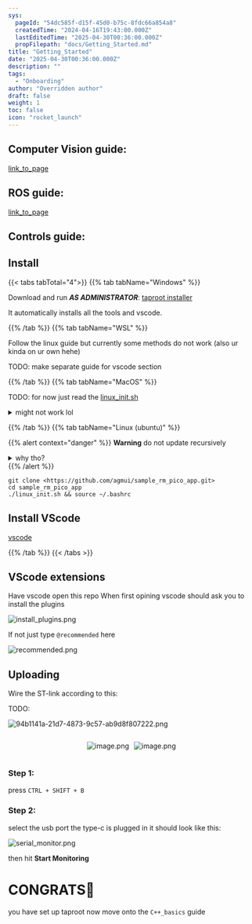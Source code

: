 ```yaml
---
sys:
  pageId: "54dc585f-d15f-45d0-b75c-8fdc66a854a8"
  createdTime: "2024-04-16T19:43:00.000Z"
  lastEditedTime: "2025-04-30T00:36:00.000Z"
  propFilepath: "docs/Getting_Started.md"
title: "Getting_Started"
date: "2025-04-30T00:36:00.000Z"
description: ""
tags:
  - "Onboarding"
author: "Overridden author"
draft: false
weight: 1
toc: false
icon: "rocket_launch"
---
```


## Computer Vision guide:

[link_to_page](86d45bc0-388b-4d26-8848-44f255f73d0e)

## ROS guide:

[link_to_page](3c76c1de-ec8f-46d6-8b0a-294005edc2d5)

## Controls guide:

## Install

{{< tabs tabTotal="4">}}
{{% tab tabName="Windows" %}}

Download and run _**AS ADMINISTRATOR**_: [taproot installer](https://github.com/Thornbots/TeachingFreshies/releases/tag/1.0)

It automatically installs all the tools and vscode.

{{% /tab %}}
{{% tab tabName="WSL" %}}

Follow the linux guide but currently some methods do not work (also ur kinda on ur own hehe)

TODO: make separate guide for vscode section

{{% /tab %}}
{{% tab tabName="MacOS" %}}

TODO: for now just read the [linux_init.sh](https://github.com/agmui/sample_rm_pico_app/blob/main/linux_init.sh)

<details>
<summary>might not work lol</summary>

`brew install libusb pkg-config`

Next install: [vscode](https://code.visualstudio.com/Download)

</details>

{{% /tab %}}
{{% tab tabName="Linux (ubuntu)" %}}

{{% alert context="danger" %}}
**Warning** do not update recursively
<details>
<summary>why tho?</summary>
There are some submodules that may go on for a while (like tinyusb) and I highly
recommend you don't need to get them.
If you want to see what submodules I update just look in `linux_init.sh`
</details>
{{% /alert %}}

```shell
git clone <https://github.com/agmui/sample_rm_pico_app.git>
cd sample_rm_pico_app
./linux_init.sh && source ~/.bashrc
```

## Install VScode

[vscode](https://code.visualstudio.com/Download)

{{% /tab %}}
{{< /tabs >}}

## VScode extensions

Have vscode open this repo
When first opining vscode should ask you to install the plugins

![install_plugins.png](https://prod-files-secure.s3.us-west-2.amazonaws.com/d518164a-d88e-44d1-a4ee-3adb3bd8bce0/89bd30f0-1825-4e77-867b-0a41ce370880/install_plugins.png?X-Amz-Algorithm=AWS4-HMAC-SHA256&X-Amz-Content-Sha256=UNSIGNED-PAYLOAD&X-Amz-Credential=ASIAZI2LB466XMOWDVJ3%2F20250616%2Fus-west-2%2Fs3%2Faws4_request&X-Amz-Date=20250616T042139Z&X-Amz-Expires=3600&X-Amz-Security-Token=IQoJb3JpZ2luX2VjEGsaCXVzLXdlc3QtMiJIMEYCIQDxxTd1XbjlIM%2FWypuYJfwZYB8TKm0EN%2BZsVZLGpwMVGQIhAIHgczUdtHhYaLzFDxXotV5E7duBzQJHYdVpHCvu2a55Kv8DCFMQABoMNjM3NDIzMTgzODA1IgyYth8H3xuyBcYy95oq3APybQoa2380xX6LR2qxyFNo6H4raEklMlZ46zMDxRzAEH2MunQjZcZownJSqFPZ0JIySnkloinTGgekLGvemISuksVfd5p1wS6d9fwDvk4FM0qkc%2F7hrF8SYvrlVcGjyApo33VH6NmR953vroMdhi2sjbA144gyXEtzBV9wBsl%2Bate42yO1eWU83AE3Swow%2B1yPkuFfMMAthCLnzaCnlyiMVafSLlAON5MBpxmiKxxM4b5QVzcK%2B5vYUgJiG2vsj1epbWel2O4d52K6lkVv0zir8Yhu8g6IVAxGn2IG3s86ROBUM1EknXhwn2rYOPbYLEtALl%2F0apw4gbb94QLexFc9sk8lQ5EeyfiWBFZCXHZ21hJLRjZPnZEr2ONiHIHfEyilkbAs%2FBUaO48LwnvXDpuySYgB7m%2FO6e6m1u%2B7AlvJWLkefrlgSb0NCUnRs6PYQFDz96xhrtLwuhCal0lUiVYCaKRy7SRqKp0TRGwxN%2BqnRzHhWNY6Gc7qlZ9b7p6e1lRlbeUCH4F%2Be2lUlcW24OMUz7HTcjvJlATEI0Ekj1Oji5sqLIwBLT7RIjywfJtSLObqwSj%2FllZsVPk4SoWg%2BvjJtBtwIkHmPAPMNRM7uidL9D1GvILhVkCIaTFeSzDZ%2Fr3CBjqkAYoDnNxW2UNXbVYWqncAx0CoM4Pq50z11dRAfUGsbAzzCbwwbQj5x2Zoh9B5R%2FKGBA%2Fwlvq6mI%2FApnIiFWDsszPSLXKJMuoDa3m%2Bopm5Ug7n%2B7Ze%2F%2FKPUiP4CcS%2Bpr%2BB8q9wT3U3cVBdUZ4gA6MP%2B66CZsFwddzXdObyFMvFkywnpZxAGsih6uvpa5ESbM1%2FFlZ5nfvbHV%2BXmsMNDz1%2FlGdO%2BS9k&X-Amz-Signature=d6d5688a89bc2b5f6e3182e4d274438b7fdea1363e0c66398eee71db574c6f6b&X-Amz-SignedHeaders=host&x-amz-checksum-mode=ENABLED&x-id=GetObject)

If not just type `@recommended` here  

![recommended.png](https://prod-files-secure.s3.us-west-2.amazonaws.com/d518164a-d88e-44d1-a4ee-3adb3bd8bce0/61e661e9-5d85-4dfc-be0d-8d2097a5e793/recommended.png?X-Amz-Algorithm=AWS4-HMAC-SHA256&X-Amz-Content-Sha256=UNSIGNED-PAYLOAD&X-Amz-Credential=ASIAZI2LB466XMOWDVJ3%2F20250616%2Fus-west-2%2Fs3%2Faws4_request&X-Amz-Date=20250616T042139Z&X-Amz-Expires=3600&X-Amz-Security-Token=IQoJb3JpZ2luX2VjEGsaCXVzLXdlc3QtMiJIMEYCIQDxxTd1XbjlIM%2FWypuYJfwZYB8TKm0EN%2BZsVZLGpwMVGQIhAIHgczUdtHhYaLzFDxXotV5E7duBzQJHYdVpHCvu2a55Kv8DCFMQABoMNjM3NDIzMTgzODA1IgyYth8H3xuyBcYy95oq3APybQoa2380xX6LR2qxyFNo6H4raEklMlZ46zMDxRzAEH2MunQjZcZownJSqFPZ0JIySnkloinTGgekLGvemISuksVfd5p1wS6d9fwDvk4FM0qkc%2F7hrF8SYvrlVcGjyApo33VH6NmR953vroMdhi2sjbA144gyXEtzBV9wBsl%2Bate42yO1eWU83AE3Swow%2B1yPkuFfMMAthCLnzaCnlyiMVafSLlAON5MBpxmiKxxM4b5QVzcK%2B5vYUgJiG2vsj1epbWel2O4d52K6lkVv0zir8Yhu8g6IVAxGn2IG3s86ROBUM1EknXhwn2rYOPbYLEtALl%2F0apw4gbb94QLexFc9sk8lQ5EeyfiWBFZCXHZ21hJLRjZPnZEr2ONiHIHfEyilkbAs%2FBUaO48LwnvXDpuySYgB7m%2FO6e6m1u%2B7AlvJWLkefrlgSb0NCUnRs6PYQFDz96xhrtLwuhCal0lUiVYCaKRy7SRqKp0TRGwxN%2BqnRzHhWNY6Gc7qlZ9b7p6e1lRlbeUCH4F%2Be2lUlcW24OMUz7HTcjvJlATEI0Ekj1Oji5sqLIwBLT7RIjywfJtSLObqwSj%2FllZsVPk4SoWg%2BvjJtBtwIkHmPAPMNRM7uidL9D1GvILhVkCIaTFeSzDZ%2Fr3CBjqkAYoDnNxW2UNXbVYWqncAx0CoM4Pq50z11dRAfUGsbAzzCbwwbQj5x2Zoh9B5R%2FKGBA%2Fwlvq6mI%2FApnIiFWDsszPSLXKJMuoDa3m%2Bopm5Ug7n%2B7Ze%2F%2FKPUiP4CcS%2Bpr%2BB8q9wT3U3cVBdUZ4gA6MP%2B66CZsFwddzXdObyFMvFkywnpZxAGsih6uvpa5ESbM1%2FFlZ5nfvbHV%2BXmsMNDz1%2FlGdO%2BS9k&X-Amz-Signature=2f7f389e44db2858d7aaedf35367664bac58998ef36ebb6ac9d7732271241611&X-Amz-SignedHeaders=host&x-amz-checksum-mode=ENABLED&x-id=GetObject)

## Uploading

Wire the ST-link according to this:

TODO:

![94b1141a-21d7-4873-9c57-ab9d8f807222.png](https://prod-files-secure.s3.us-west-2.amazonaws.com/d518164a-d88e-44d1-a4ee-3adb3bd8bce0/e5fad17d-ab82-4300-9f4c-505ab4b1202c/94b1141a-21d7-4873-9c57-ab9d8f807222.png?X-Amz-Algorithm=AWS4-HMAC-SHA256&X-Amz-Content-Sha256=UNSIGNED-PAYLOAD&X-Amz-Credential=ASIAZI2LB466XMOWDVJ3%2F20250616%2Fus-west-2%2Fs3%2Faws4_request&X-Amz-Date=20250616T042139Z&X-Amz-Expires=3600&X-Amz-Security-Token=IQoJb3JpZ2luX2VjEGsaCXVzLXdlc3QtMiJIMEYCIQDxxTd1XbjlIM%2FWypuYJfwZYB8TKm0EN%2BZsVZLGpwMVGQIhAIHgczUdtHhYaLzFDxXotV5E7duBzQJHYdVpHCvu2a55Kv8DCFMQABoMNjM3NDIzMTgzODA1IgyYth8H3xuyBcYy95oq3APybQoa2380xX6LR2qxyFNo6H4raEklMlZ46zMDxRzAEH2MunQjZcZownJSqFPZ0JIySnkloinTGgekLGvemISuksVfd5p1wS6d9fwDvk4FM0qkc%2F7hrF8SYvrlVcGjyApo33VH6NmR953vroMdhi2sjbA144gyXEtzBV9wBsl%2Bate42yO1eWU83AE3Swow%2B1yPkuFfMMAthCLnzaCnlyiMVafSLlAON5MBpxmiKxxM4b5QVzcK%2B5vYUgJiG2vsj1epbWel2O4d52K6lkVv0zir8Yhu8g6IVAxGn2IG3s86ROBUM1EknXhwn2rYOPbYLEtALl%2F0apw4gbb94QLexFc9sk8lQ5EeyfiWBFZCXHZ21hJLRjZPnZEr2ONiHIHfEyilkbAs%2FBUaO48LwnvXDpuySYgB7m%2FO6e6m1u%2B7AlvJWLkefrlgSb0NCUnRs6PYQFDz96xhrtLwuhCal0lUiVYCaKRy7SRqKp0TRGwxN%2BqnRzHhWNY6Gc7qlZ9b7p6e1lRlbeUCH4F%2Be2lUlcW24OMUz7HTcjvJlATEI0Ekj1Oji5sqLIwBLT7RIjywfJtSLObqwSj%2FllZsVPk4SoWg%2BvjJtBtwIkHmPAPMNRM7uidL9D1GvILhVkCIaTFeSzDZ%2Fr3CBjqkAYoDnNxW2UNXbVYWqncAx0CoM4Pq50z11dRAfUGsbAzzCbwwbQj5x2Zoh9B5R%2FKGBA%2Fwlvq6mI%2FApnIiFWDsszPSLXKJMuoDa3m%2Bopm5Ug7n%2B7Ze%2F%2FKPUiP4CcS%2Bpr%2BB8q9wT3U3cVBdUZ4gA6MP%2B66CZsFwddzXdObyFMvFkywnpZxAGsih6uvpa5ESbM1%2FFlZ5nfvbHV%2BXmsMNDz1%2FlGdO%2BS9k&X-Amz-Signature=4e05c55567f3a6cc3d5b8100808dc0141b2e7135f71ed0a776a9cafed403c75a&X-Amz-SignedHeaders=host&x-amz-checksum-mode=ENABLED&x-id=GetObject)

<div style="display: flex;flex-direction: row; column-gap:10px; max-width: 630px;justify-content: center;">
<div>

![image.png](https://prod-files-secure.s3.us-west-2.amazonaws.com/d518164a-d88e-44d1-a4ee-3adb3bd8bce0/210ecb78-1116-4d7b-b9b7-2292f66fa2c2/image.png?X-Amz-Algorithm=AWS4-HMAC-SHA256&X-Amz-Content-Sha256=UNSIGNED-PAYLOAD&X-Amz-Credential=ASIAZI2LB466R245VECX%2F20250616%2Fus-west-2%2Fs3%2Faws4_request&X-Amz-Date=20250616T042145Z&X-Amz-Expires=3600&X-Amz-Security-Token=IQoJb3JpZ2luX2VjEGsaCXVzLXdlc3QtMiJGMEQCIAU%2FJJZToYm6SH%2FhtpUBlemhKxSKj4QEgz8Der09MyPqAiAOkB0%2FTKVzjeB1OUzZbFcWMcx6UTWncOWI5oKMZPl4Qyr%2FAwhTEAAaDDYzNzQyMzE4MzgwNSIMj6i8NsQuDuPh3c5DKtwD1I3rwwKpDwpXoTG9AVUgeitkZlDrkxHzQVP5UUyr8GKmmPjyEKQfv4ReYyp0jGnCh%2FYDp88VG85LBHzkDI%2BVYnq7GfzGW0xgHAKPvRQe8WDOc2uzMRkgf1xbpuJ0DXxm4RtuUyi6g3kQEvOhj16mO9yUnfPcqxyn9IG2IsrbQkQKOZbmlKXX2pdMeJ2%2B7mUxigybElsB14clCNuTh5DrTMRHnAPEztKqLlsAlMRdTV8oBMAQ0MEo189%2BqVrtbVRGCGdluLfAcBZ9ECznlOWvLFUCqPFOdbhA5Cr1um5SWhhC%2FCZFHwhSF686OuRgWIQRT9GxIiwgWjtj0M%2F6QRiwATw8%2BWAFEZa2W5RpQsQ3daKapSUKizy6jmpThs6Sh%2BrR9S0kRPjiwWFjijh7K1vGu2Iq5DB8WyUWu6Zn2TR00h9HLhOtEMw%2BTpBAPcgKGMlnQSJg%2FoJVOjQJkoARyBcUITBi9p9iIvh9WfS9u7R14LPwMyF2zfJPnDHeM3M%2F7lrEQW2o6pdcOrI%2FSrfZkFtyfR43%2FIGSrsD6aN3JSCOmH9H9WfatTJMFQ26FW8SbHw6QCnFINSOiCxHxAi5AV8qF1904%2FLwyEP4bUHugDkkInj38Ug1Q6r%2B0Asl5Ncww1%2F69wgY6pgHnlpKAQCNHvxvD5m6ltSgL6XAQH3qiN8z%2BMkIuNNgJgRnGVl%2BTBIUwuwzbz3X37cq07uglMihLohskk6K5kMJzQ%2BR5ieS4P1y%2BbsZlO9gkmJ7C5aJFRsyQ6HrnCc9InnxNF8wo1OnUag90RDX%2F39weH92IjS04UZJZTL%2FSFU%2FiS4lwlPSWictxKaT%2FpNkgVPB82%2Ba1KCjEnflBycLsatyQOCMtoUk%2F&X-Amz-Signature=83be3188f86ada0786d2f486ebddf2332bdb8130704a931126e23a6ef5d5420b&X-Amz-SignedHeaders=host&x-amz-checksum-mode=ENABLED&x-id=GetObject)

</div>
<div>

![image.png](https://prod-files-secure.s3.us-west-2.amazonaws.com/d518164a-d88e-44d1-a4ee-3adb3bd8bce0/33a0fd0f-8ca6-4a86-8e09-26e95ded1fff/image.png?X-Amz-Algorithm=AWS4-HMAC-SHA256&X-Amz-Content-Sha256=UNSIGNED-PAYLOAD&X-Amz-Credential=ASIAZI2LB4665YGNHRUC%2F20250616%2Fus-west-2%2Fs3%2Faws4_request&X-Amz-Date=20250616T042146Z&X-Amz-Expires=3600&X-Amz-Security-Token=IQoJb3JpZ2luX2VjEGsaCXVzLXdlc3QtMiJHMEUCIQD9hAbo9SCG0hxl2OP5uS93JKDSFcYSCJ2fG48CnMHi1AIgPaATSTQcv2TAMXLNbTVxk1QNtcF7bJdjA7l6YYkwWEsq%2FwMIUxAAGgw2Mzc0MjMxODM4MDUiDLqamMx0ZPNawpXUZSrcA%2FNCtui%2BvnsBuo06Jfiiefa99mXdoXlNYYi%2BB2rRJ8ZPewoxM84NPfAdWYI7SgC0LisMacRCqNDjFC1PQiXxlSURzipR3vz9SfhCdzjR%2BBsM7zQiO1M73DhcvSKMoOrZLZ75n9Bau0r3WgTP%2BuM9Q6kuGOqkLs46%2FNyAuhslJoCJmHJ6nlyscnod%2FRGeRxbw7CF4ZhtgCB6i%2FKNVUAoq72O9BZBn%2BnwDxuRaVII%2BdzTUpJpsVKv15lH90QHqwOeVRlvmaIRLluy%2F3tYKh823n6sbP3Y%2FgxtpIo35AN6%2BgzL%2B6%2FAmyeV%2FOtIfqXDZ5LpZbkKxhz0MsU9x%2BEW%2BKTbxgG51gUeqfzItJdrdVusFLUoIvtcXIVMA0y5sUPASH5aHkBomm6If5Q11rFQEu4EndCpZ8Y80F8XD5KoJBVJ5qDuZeFJzoTP2OHR%2FB1Po0y4eYJxyHWWO%2Fq9vhWForL1Q8827hxc9CUc4L7iFdaIZfr%2FknzajeNLHdf%2BOKy1o9NzH3kIEedYKsfHutsKG4nFj8BfgCeorjnnoWqoPYn1LjP7krB7rv6glcekGPbbeeDJtEeWBJ4UwNS7c1IC3ft%2FuRLSG3xgB2aW7rZotoj1eY%2F%2FqU7n5tUMRiV%2FEOhCfMJX%2BvcIGOqUBOJ60rI4VR9rZ7ltMyYwLfBGSHnyP5IzYzjlIMns2Wv3JNHElEPXxgkeHmC4B0qmNkzxOh16lsO8TaZlkmhXuGvnITaYoSyBZAAqEhulQKmlI3GMoSUj8n8L30Fmgqez4l2b8Z5VIaLcBqMXg2UI5ahcB0zcao0xq5aBXTI1CVgaHFGZjL8lHIY36lJu0%2FfIiY1xF30mx4p5yx00vN1oFxS22Ex3i&X-Amz-Signature=875b59be841f5ee06ea7cf1dce4bdc6f6ffee1c5a099c1c58875c92575e237a5&X-Amz-SignedHeaders=host&x-amz-checksum-mode=ENABLED&x-id=GetObject)

</div>
</div>

### Step 1:

press `CTRL + SHIFT + B`

### Step 2:

select the usb port the type-c is plugged in it should look like this:

![serial_monitor.png](https://prod-files-secure.s3.us-west-2.amazonaws.com/d518164a-d88e-44d1-a4ee-3adb3bd8bce0/f03f4774-05d4-4393-b6a0-d5efb6d315ab/serial_monitor.png?X-Amz-Algorithm=AWS4-HMAC-SHA256&X-Amz-Content-Sha256=UNSIGNED-PAYLOAD&X-Amz-Credential=ASIAZI2LB466XMOWDVJ3%2F20250616%2Fus-west-2%2Fs3%2Faws4_request&X-Amz-Date=20250616T042139Z&X-Amz-Expires=3600&X-Amz-Security-Token=IQoJb3JpZ2luX2VjEGsaCXVzLXdlc3QtMiJIMEYCIQDxxTd1XbjlIM%2FWypuYJfwZYB8TKm0EN%2BZsVZLGpwMVGQIhAIHgczUdtHhYaLzFDxXotV5E7duBzQJHYdVpHCvu2a55Kv8DCFMQABoMNjM3NDIzMTgzODA1IgyYth8H3xuyBcYy95oq3APybQoa2380xX6LR2qxyFNo6H4raEklMlZ46zMDxRzAEH2MunQjZcZownJSqFPZ0JIySnkloinTGgekLGvemISuksVfd5p1wS6d9fwDvk4FM0qkc%2F7hrF8SYvrlVcGjyApo33VH6NmR953vroMdhi2sjbA144gyXEtzBV9wBsl%2Bate42yO1eWU83AE3Swow%2B1yPkuFfMMAthCLnzaCnlyiMVafSLlAON5MBpxmiKxxM4b5QVzcK%2B5vYUgJiG2vsj1epbWel2O4d52K6lkVv0zir8Yhu8g6IVAxGn2IG3s86ROBUM1EknXhwn2rYOPbYLEtALl%2F0apw4gbb94QLexFc9sk8lQ5EeyfiWBFZCXHZ21hJLRjZPnZEr2ONiHIHfEyilkbAs%2FBUaO48LwnvXDpuySYgB7m%2FO6e6m1u%2B7AlvJWLkefrlgSb0NCUnRs6PYQFDz96xhrtLwuhCal0lUiVYCaKRy7SRqKp0TRGwxN%2BqnRzHhWNY6Gc7qlZ9b7p6e1lRlbeUCH4F%2Be2lUlcW24OMUz7HTcjvJlATEI0Ekj1Oji5sqLIwBLT7RIjywfJtSLObqwSj%2FllZsVPk4SoWg%2BvjJtBtwIkHmPAPMNRM7uidL9D1GvILhVkCIaTFeSzDZ%2Fr3CBjqkAYoDnNxW2UNXbVYWqncAx0CoM4Pq50z11dRAfUGsbAzzCbwwbQj5x2Zoh9B5R%2FKGBA%2Fwlvq6mI%2FApnIiFWDsszPSLXKJMuoDa3m%2Bopm5Ug7n%2B7Ze%2F%2FKPUiP4CcS%2Bpr%2BB8q9wT3U3cVBdUZ4gA6MP%2B66CZsFwddzXdObyFMvFkywnpZxAGsih6uvpa5ESbM1%2FFlZ5nfvbHV%2BXmsMNDz1%2FlGdO%2BS9k&X-Amz-Signature=7cce65d480b3dea5098e1e93762b2539de1ceb8821af6e62e91f963f056075aa&X-Amz-SignedHeaders=host&x-amz-checksum-mode=ENABLED&x-id=GetObject)

then hit **Start Monitoring**

# CONGRATS🎉

you have set up taproot now move onto the `C++_basics` guide
